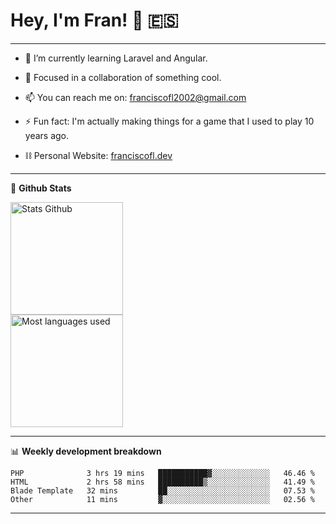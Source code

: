 # Hey, I'm Fran! 👋 :es:

-------

- 🌱 I’m currently learning Laravel and Angular.

- 👯 Focused in a collaboration of something cool.

- 📫 You can reach me on: franciscofl2002@gmail.com

- ⚡ Fun fact: I'm actually making things for a game that I used to play 10 years ago.

- ⛓  Personal Website: [franciscofl.dev](https://www.franciscofl.dev/)

-------

📝 **Github Stats**


<div align="left">
  <img height="180em" src="https://github-readme-stats.vercel.app/api?username=franciscofl12&count_private=true&show_icons=true&theme=dracula&bg_color=-45deg,282A36,3D3344" alt="Stats Github"/>
  <br>
  <img height="180em" src="https://github-readme-stats.vercel.app/api/top-langs/?username=franciscofl12&count_private&theme=dracula&bg_color=-45deg,282A36,3D3344&layout=compact&langs_count=6" alt="Most languages used"/>
</div>

-------

📊 **Weekly development breakdown**


<!--START_SECTION:waka-->

```text
PHP              3 hrs 19 mins   ███████████▓░░░░░░░░░░░░░   46.46 %
HTML             2 hrs 58 mins   ██████████▒░░░░░░░░░░░░░░   41.49 %
Blade Template   32 mins         ██░░░░░░░░░░░░░░░░░░░░░░░   07.53 %
Other            11 mins         ▓░░░░░░░░░░░░░░░░░░░░░░░░   02.56 %
```

<!--END_SECTION:waka-->

-------

